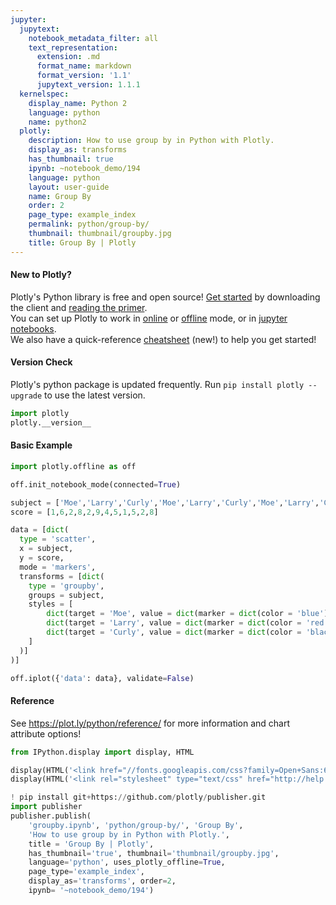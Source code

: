 ```yaml
---
jupyter:
  jupytext:
    notebook_metadata_filter: all
    text_representation:
      extension: .md
      format_name: markdown
      format_version: '1.1'
      jupytext_version: 1.1.1
  kernelspec:
    display_name: Python 2
    language: python
    name: python2
  plotly:
    description: How to use group by in Python with Plotly.
    display_as: transforms
    has_thumbnail: true
    ipynb: ~notebook_demo/194
    language: python
    layout: user-guide
    name: Group By
    order: 2
    page_type: example_index
    permalink: python/group-by/
    thumbnail: thumbnail/groupby.jpg
    title: Group By | Plotly
---
```


#### New to Plotly?
Plotly's Python library is free and open source! [Get started](https://plot.ly/python/getting-started/) by downloading the client and [reading the primer](https://plot.ly/python/getting-started/).
<br>You can set up Plotly to work in [online](https://plot.ly/python/getting-started/#initialization-for-online-plotting) or [offline](https://plot.ly/python/getting-started/#initialization-for-offline-plotting) mode, or in [jupyter notebooks](https://plot.ly/python/getting-started/#start-plotting-online).
<br>We also have a quick-reference [cheatsheet](https://images.plot.ly/plotly-documentation/images/python_cheat_sheet.pdf) (new!) to help you get started!


#### Version Check
Plotly's python package is updated frequently. Run `pip install plotly --upgrade` to use the latest version.

```python
import plotly
plotly.__version__
```

#### Basic Example

```python
import plotly.offline as off

off.init_notebook_mode(connected=True)

subject = ['Moe','Larry','Curly','Moe','Larry','Curly','Moe','Larry','Curly','Moe','Larry','Curly']
score = [1,6,2,8,2,9,4,5,1,5,2,8]

data = [dict(
  type = 'scatter',
  x = subject,
  y = score,
  mode = 'markers',
  transforms = [dict(
    type = 'groupby',
    groups = subject,
    styles = [
        dict(target = 'Moe', value = dict(marker = dict(color = 'blue'))),
        dict(target = 'Larry', value = dict(marker = dict(color = 'red'))),
        dict(target = 'Curly', value = dict(marker = dict(color = 'black')))
    ]
  )]
)]

off.iplot({'data': data}, validate=False)
```

#### Reference
See https://plot.ly/python/reference/ for more information and chart attribute options!

```python
from IPython.display import display, HTML

display(HTML('<link href="//fonts.googleapis.com/css?family=Open+Sans:600,400,300,200|Inconsolata|Ubuntu+Mono:400,700" rel="stylesheet" type="text/css" />'))
display(HTML('<link rel="stylesheet" type="text/css" href="http://help.plot.ly/documentation/all_static/css/ipython-notebook-custom.css">'))

! pip install git+https://github.com/plotly/publisher.git
import publisher
publisher.publish(
    'groupby.ipynb', 'python/group-by/', 'Group By',
    'How to use group by in Python with Plotly.',
    title = 'Group By | Plotly',
    has_thumbnail='true', thumbnail='thumbnail/groupby.jpg',
    language='python', uses_plotly_offline=True,
    page_type='example_index',
    display_as='transforms', order=2,
    ipynb= '~notebook_demo/194')
```

```python

```
